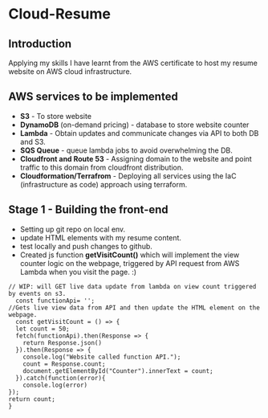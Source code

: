 # Cloud-Resume
## Introduction
Applying my skills I have learnt from the AWS certificate to host my resume website on AWS cloud infrastructure. 


## AWS services to be implemented
* **S3** - To store website
* **DynamoDB** (on-demand pricing) - database to store website counter
* **Lambda** - Obtain updates and communicate changes via API to both DB and S3.
* **SQS Queue** - queue lambda jobs to avoid overwhelming the DB.
* **Cloudfront and Route 53** - Assigning domain to the website and point traffic to this domain from cloudfront distribution.
* **Cloudformation/Terrafrom** - Deploying all services using the IaC (infrastructure as code) approach using terraform. 


## Stage 1 - Building the front-end 

* Setting up git repo on local env.
* update HTML elements with my resume content.
* test locally and push changes to github.
* Created js function **getVisitCount()** which will implement the view counter logic on the webpage, triggered by API request from AWS Lambda when you visit the page. :)
```JS
// WIP: will GET live data update from lambda on view count triggered by events on s3.
  const functionApi= '';
//Gets live view data from API and then update the HTML element on the webpage.
  const getVisitCount = () => {
  let count = 50;
  fetch(functionApi).then(Response => {
    return Response.json()
  }).then(Response => {
    console.log("Website called function API.");
    count = Response.count;
    document.getElementById("Counter").innerText = count;
  }).catch(function(error){
    console.log(error)
});
return count;
}
```


